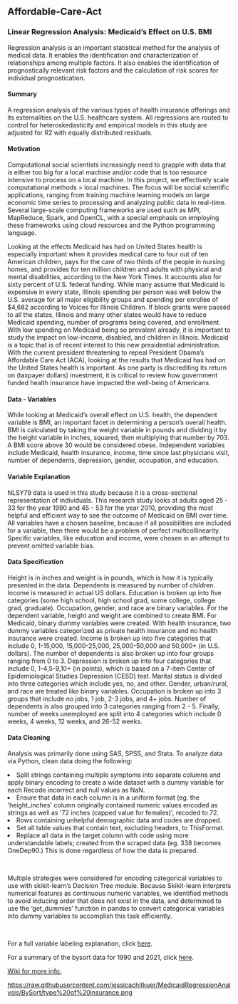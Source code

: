 ## Affordable-Care-Act

### Linear Regression Analysis: Medicaid’s Effect on U.S. BMI

Regression analysis is an important statistical method for the analysis of medical data. It enables the identification and characterization of relationships among multiple factors. It also enables the identification of prognostically relevant risk factors and the calculation of risk scores for individual prognostication.

#### Summary
A regression analysis of the various types of health insurance offerings and its externalities on the U.S. healthcare system. All regressions are routed to control for heteroskedasticity and empirical models in this study are adjusted for R2 with equally distributed residuals. 

#### Motivation 
Computational social scientists increasingly need to grapple with data that is either too big for a local machine and/or code that is too resource intensive to process on a local machine. In this project, we effectively scale computational methods = local machines. The focus will be social scientific applications, ranging from training machine learning models on large economic time series to processing and analyzing public data in real-time. Several large-scale computing frameworks are used such as MPI, MapReduce, Spark, and OpenCL, with a special emphasis on employing these frameworks using cloud resources and the Python programming language.

Looking at the effects Medicaid has had on United States health is especially important when it provides medical care to four out of ten American children, pays for the care of two thirds of the people in nursing homes, and provides for ten million children and adults with physical and mental disabilities, according to the New York Times. It accounts also for sixty percent of U.S. federal funding. While many assume that Medicaid is expensive in every state, Illinois spending per person was well below the U.S. average for all major eligibility groups and spending per enrollee of $4,682 according to Voices for Illinois Children. If block grants were passed to all the states, Illinois and many other states would have to reduce Medicaid spending, number of programs being covered, and enrollment. With low spending on Medicaid being so prevalent already, it is important to study the impact on low-income, disabled, and children in Illinois. Medicaid is a topic that is of recent interest to this new presidential administration. With the current president threatening to repeal President Obama’s Affordable Care Act (ACA), looking at the results that Medicaid has had on the United States health is important. As one party is discrediting its return on (taxpayer dollars) investment, it is critical to review how government funded health insurance have impacted the well-being of Americans.

#### Data - Variables
While looking at Medicaid’s overall effect on U.S. health, the dependent variable is BMI, an important facet in determining a person’s overall health. BMI is calculated by taking the weight variable in pounds and dividing it by the height variable in inches, squared, then multiplying that number by 703. A BMI score above 30 would be considered obese. Independent variables include Medicaid, health insurance, income, time since last physicians visit, number of dependents, depression, gender, occupation, and education. 

#### Variable Explanation
NLSY79 data is used in this study because it is a cross-sectional representation of individuals. This research study looks at adults aged 25 - 33 for the year 1990 and 45 - 53 for the year 2010, providing the most helpful and efficient way to see the outcome of Medicaid on BMI over time. All variables have a chosen baseline, because if all possibilities are included for a variable, then there would be a problem of perfect multicollinearity. Specific variables, like education and income, were chosen in an attempt to prevent omitted variable bias.

#### Data Specification 
Height is in inches and weight is in pounds, which is how it is typically presented in the data. Dependents is measured by number of children. Income is measured in actual US dollars. Education is broken up into five categories (some high school, high school grad, some college, college grad, graduate). Occupation, gender, and race are binary variables. 
For the dependent variable, height and weight are combined to create BMI. 
For Medicaid, binary dummy variables were created. With health insurance, two dummy variables categorized as private health insurance and no health insurance were created. 
Income is broken up into five categories that include 0, 1-15,000, 15,000-25,000, 25,000-50,000 and 50,000+ (in U.S. dollars). 
The number of dependents is also broken up into four groups ranging from 0 to 3. 
Depression is broken up into four categories that include 0, 1-4,5-9,10+ (in points), which is based on a 7-item Center of Epidemiological Studies Depression (CESD) test. 
Marital status is divided into three categories which include yes, no, and other. 
Gender, urban/rural, and race are treated like binary variables. 
Occupation is broken up into 3 groups that include no jobs, 1 job, 2-3 jobs, and 4+ jobs. 
Number of dependents is also grouped into 3 categories ranging from 2 - 5. 
Finally, number of weeks unemployed are split into 4 categories which include 0 weeks, 4 weeks, 12 weeks, and 26-52 weeks. 

#### Data Cleaning
Analysis was primarily done using SAS, SPSS, and Stata. To analyze data via Python, clean data doing the following:
<li> Split strings containing multiple symptoms into separate columns and apply binary encoding to create a wide dataset with a dummy variable for each
Recode incorrect and null values as NaN. </li>

<li>Ensure that data in each column is in a uniform format (eg. the 'height_inches' column originally contained numeric values encoded as strings as well as '72 inches (capped value for females)', recoded to 72.</li>

<li>Rows containing unhelpful demographic data and codes are dropped.</li>

<li>Set all table values that contain text, excluding headers, to ThisFormat.</li>

<li>Replace all data in the target column with code using more understandable labels; created from the scraped data (eg. 338 becomes OneDep90.) This is done regardless of how the data is prepared. </li>


&nbsp;

<p> Multiple strategies were considered for encoding categorical variables to use with skikit-learn’s Decision Tree module. Because Skikit-learn interprets numerical features as continuous numeric variables, we identified methods to avoid inducing order that does not exist in the data, and determined to use the ‘get_dummies’ function in pandas to convert categorical variables into dummy variables to accomplish this task efficiently. </p>


&nbsp;

For a full variable labeling explanation, click [here](https://github.com/jessicachitkuer/MedicaidRegressionAnalysis/blob/main/.github/workflows/NLSY79%20codes.pdf). 

For a summary of the bysort data for 1990 and 2021, click [here](https://github.com/jessicachitkuer/MedicaidRegressionAnalysis/blob/jessicachitkuer-patch-1/Summ%20and%20by%20sort%20for%201990%20and%202010.pdf).

[Wiki for more info. ](https://github.com/jessicachitkuer/MedicaidRegressionAnalysis/wiki)

https://raw.githubusercontent.com/jessicachitkuer/MedicaidRegressionAnalysis/BySort/type%20of%20insurance.png
